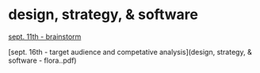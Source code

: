 # design, strategy, & software
[sept. 11th - brainstorm](brainstorm.md)

[sept. 16th - target audience and competative analysis](design, strategy, & software - flora..pdf)
